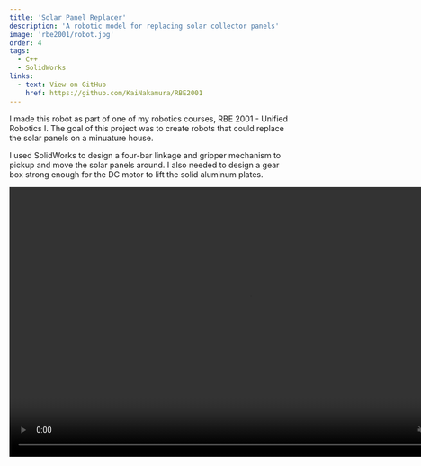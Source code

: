 ```yaml
---
title: 'Solar Panel Replacer'
description: 'A robotic model for replacing solar collector panels'
image: 'rbe2001/robot.jpg'
order: 4
tags:
  - C++
  - SolidWorks
links:
  - text: View on GitHub
    href: https://github.com/KaiNakamura/RBE2001
---
```


I made this robot as part of one of my robotics courses, RBE 2001 - Unified Robotics I. The goal of this project was to create robots that could replace the solar panels on a minuature house.

I used SolidWorks to design a four-bar linkage and gripper mechanism to pickup and move the solar panels around. I also needed to design a gear box strong enough for the DC motor to lift the solid aluminum plates.

<video className="w-full bg-gray" width="854" height="480" controls muted>
  <source src="/rbe2001/demo.mp4" type="video/mp4" />
</video>
